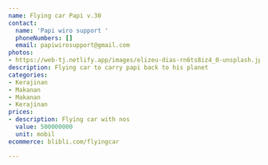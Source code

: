 ```yaml
---
name: Flying car Papi v.30
contact:
  name: 'Papi wiro support '
  phoneNumbers: []
  email: papiwirosupport@gmail.com
photos:
- https://web-tj.netlify.app/images/elizeu-dias-rn6ts8iz4_0-unsplash.jpg
description: Flying car to carry papi back to his planet
categories:
- Kerajinan
- Makanan
- Makanan
- Kerajinan
prices:
- description: Flying car with nos
  value: 500000000
  unit: mobil
ecommerce: blibli.com/flyingcar

---
```

